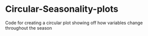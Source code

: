 # Circular-Seasonality-plots
Code for creating a circular plot showing off how variables change throughout the season
